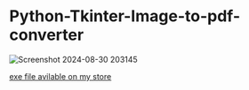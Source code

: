 # Python-Tkinter-Image-to-pdf-converter
![Screenshot 2024-08-30 203145](https://github.com/user-attachments/assets/999a4f99-9d09-4049-a2f7-6e71294d264d)

<a href="https://gk-codes-store.neocities.org/" target=_blank>exe file avilable on my store</a>
